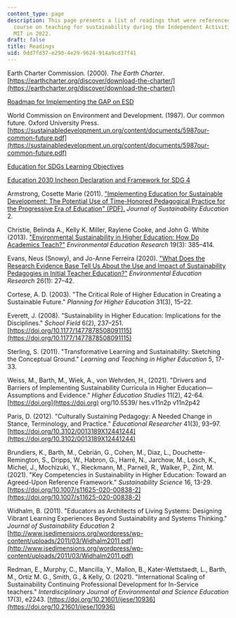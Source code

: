 ```yaml
---
content_type: page
description: This page presents a list of readings that were referenced during the
  course on teaching for sustainability during the Independent Activities Period at
  MIT in 2022.
draft: false
title: Readings
uid: 0dd7fd37-e290-4e29-9624-914a9cd37f41
---
```

Earth Charter Commission. (2000). *The Earth Charter*. [https://earthcharter.org/discover/download-the-charter/](https://earthcharter.org/discover/download-the-charter/)

[Roadmap for Implementing the GAP on ESD](https://unesdoc.unesco.org/ark:/48223/pf0000230514)

World Commission on Environment and Development. (1987). Our common future. Oxford University Press. [https://sustainabledevelopment.un.org/content/documents/5987our-common-future.pdf](https://sustainabledevelopment.un.org/content/documents/5987our-common-future.pdf)

[Education for SDGs Learning Objectives](https://www.unesco.de/sites/default/files/2018-08/unesco_education_for_sustainable_development_goals.pdf)

[Education 2030 Incheon Declaration and Framework for SDG 4](http://uis.unesco.org/sites/default/files/documents/education-2030-incheon-framework-for-action-implementation-of-sdg4-2016-en_2.pdf)

Armstrong, Cosette Marie (2011). ["Implementing Education for Sustainable Development: The Potential Use of Time-Honored Pedagogical Practice for the Progressive Era of Education" (PDF).](http://www.jsedimensions.org/wordpress/wp-content/uploads/2011/03/Armstrong2011.pdf) *Journal of Sustainability Education* 2.

Christie, Belinda A., Kelly K. Miller, Raylene Cooke, and John G. White (2013). ["Environmental Sustainability in Higher Education: How Do Academics Teach?"](https://www.tandfonline.com/doi/abs/10.1080/13504622.2012.698598) *Environmental Education Research* 19(3): 385–414.

Evans, Neus (Snowy), and Jo-Anne Ferreira (2020). ["What Does the Research Evidence Base Tell Us About the Use and Impact of Sustainability Pedagogies in Initial Teacher Education?"](https://www.tandfonline.com/doi/full/10.1080/13504622.2019.1703908) *Environmental Education Research* 26(1): 27–42.

Cortese, A. D. (2003). "The Critical Role of Higher Education in Creating a Sustainable Future." *Planning for Higher Education* 31(3), 15–22.

Everett, J. (2008). "Sustainability in Higher Education: Implications for the Disciplines." *School Field* 6(2), 237–251. [https://doi.org/10.1177/1477878508091115](https://doi.org/10.1177/1477878508091115)

Sterling, S. (2011). "Transformative Learning and Sustainability: Sketching the Conceptual Ground." *Learning and Teaching in Higher Education* 5, 17-33.

Weiss, M., Barth, M., Wiek, A., von Wehrden, H., (2021). "Drivers and Barriers of Implementing Sustainability Curricula in Higher Education—Assumptions and Evidence." *Higher Education Studies* 11(2), 42-64. [https://doi.org](https://doi.org) org/10.5539/ hes.v11n2p v11n2p42

Paris, D. (2012). "Culturally Sustaining Pedagogy: A Needed Change in Stance, Terminology, and Practice." *Educational Researcher* 41(3), 93–97. [https://doi.org/10.3102/0013189X12441244](https://doi.org/10.3102/0013189X12441244)

Brundiers, K., Barth, M., Cebrián, G., Cohen, M., Diaz, L., Douchette-Remington, S., Dripps, W., Habron, G., Harré, N., Jarchow, M., Losch, K., Michel, J., Mochizuki, Y., Rieckmann, M., Parnell, R., Walker, P., Zint, M. (2021). "Key Competencies in Sustainability in Higher Education: Toward an Agreed-Upon Reference Framework." *Sustainability Science* 16, 13-29. [https://doi.org/10.1007/s11625-020-00838-2](https://doi.org/10.1007/s11625-020-00838-2)

Widhalm, B. (2011). "Educators as Architects of Living Systems: Designing Vibrant Learning Experiences Beyond Sustainability and Systems Thinking." *Journal of Sustainability Education* 2 [http://www.jsedimensions.org/wordpress/wp-content/uploads/2011/03/Widhalm2011.pdf](http://www.jsedimensions.org/wordpress/wp-content/uploads/2011/03/Widhalm2011.pdf)

Redman, E., Murphy, C., Mancilla, Y., Mallon, B., Kater-Wettstaedt, L., Barth, M., Ortiz M. G., Smith, G., & Kelly, O. (2021). "International Scaling of Sustainability Continuing Professional Development for In-Service teachers." *Interdisciplinary Journal of Environmental and Science Education* 17(3), e2243. [https://doi.org/10.21601/ijese/10936](https://doi.org/10.21601/ijese/10936)